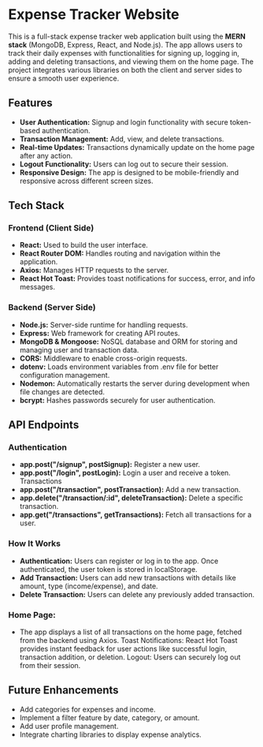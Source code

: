 # Expense Tracker Website

This is a full-stack expense tracker web application built using the **MERN stack** (MongoDB, Express, React, and Node.js). The app allows users to track their daily expenses with functionalities for signing up, logging in, adding and deleting transactions, and viewing them on the home page. The project integrates various libraries on both the client and server sides to ensure a smooth user experience.

## Features

- **User Authentication:** Signup and login functionality with secure token-based authentication.
- **Transaction Management:** Add, view, and delete transactions.
- **Real-time Updates:** Transactions dynamically update on the home page after any action.
- **Logout Functionality:** Users can log out to secure their session.
- **Responsive Design:** The app is designed to be mobile-friendly and responsive across different screen sizes.

## Tech Stack

### Frontend (Client Side)
- **React:** Used to build the user interface.
- **React Router DOM:** Handles routing and navigation within the application.
- **Axios:** Manages HTTP requests to the server.
- **React Hot Toast:** Provides toast notifications for success, error, and info messages.

### Backend (Server Side)
- **Node.js:** Server-side runtime for handling requests.
- **Express:** Web framework for creating API routes.
- **MongoDB & Mongoose:** NoSQL database and ORM for storing and managing user and transaction data.
- **CORS:** Middleware to enable cross-origin requests.
- **dotenv:** Loads environment variables from .env file for better configuration management.
- **Nodemon:** Automatically restarts the server during development when file changes are detected.
- **bcrypt:** Hashes passwords securely for user authentication.

## API Endpoints

### Authentication
- **app.post("/signup", postSignup):** Register a new user.
- **app.post("/login", postLogin):** Login a user and receive a token.
Transactions
- **app.post("/transaction", postTransaction):** Add a new transaction.
- **app.delete("/transaction/:id", deleteTransaction):** Delete a specific transaction.
- **app.get("/transactions", getTransactions):** Fetch all transactions for a user.
### How It Works
- **Authentication:** Users can register or log in to the app. Once authenticated, the user token is stored in localStorage.
- **Add Transaction:** Users can add new transactions with details like amount, type (income/expense), and date.
- **Delete Transaction:** Users can delete any previously added transaction.

### Home Page:
- The app displays a list of all transactions on the home page, fetched from the backend using Axios.
Toast Notifications: React Hot Toast provides instant feedback for user actions like successful login, transaction addition, or deletion.
Logout: Users can securely log out from their session.

## Future Enhancements
- Add categories for expenses and income.
- Implement a filter feature by date, category, or amount.
- Add user profile management.
- Integrate charting libraries to display expense analytics.